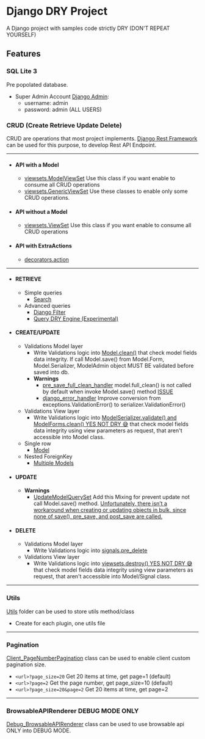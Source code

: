 # Django DRY Project
A Django project with samples code strictly DRY (DON'T REPEAT YOURSELF)

## Features
### SQL Lite 3
Pre popolated database.
  + Super Admin Account [Django Admin](http://127.0.0.1:8000/admin/users/user/):
    +  username: admin
    +  password: admin (ALL USERS)


### CRUD (Create Retrieve Update Delete)
CRUD are operations that most project implements.
[Django Rest Framework](https://www.django-rest-framework.org/) can be used for this purpose, to develop Rest API Endpoint.

---

+ #### API with a Model
  + [viewsets.ModelViewSet](https://github.com/giuseppenovielli/django_dry_project/blob/main/src/motorizations/views.py#L19) Use this class if you want enable to consume all CRUD operations
  + [viewsets.GenericViewSet](https://www.django-rest-framework.org/api-guide/viewsets/#custom-viewset-base-classes) Use these classes to enable only some CRUD operations.
 
+ #### API without a Model
  + [viewsets.ViewSet](https://www.django-rest-framework.org/api-guide/viewsets/#viewset-actions) Use this class if you want enable to consume all CRUD operations
    
+ #### API with ExtraActions
  + [decorators.action](https://www.django-rest-framework.org/api-guide/viewsets/#marking-extra-actions-for-routing)
    
---

+ #### RETRIEVE
  + Simple queries
    + [Search](https://github.com/giuseppenovielli/django_dry_project/blob/main/src/users/views.py#L30)
  + Advanced queries
    + [Django Filter](https://github.com/giuseppenovielli/django_dry_project/blob/main/src/motorizations/filters.py)
    + [Query DRY Engine (Experimental)](https://github.com/giuseppenovielli/django-dry-project/wiki/Query-DRY-Engine-%5BExperimental%5D)

+ #### CREATE/UPDATE
  + Validations Model layer
    + Write Validations logic into [Model.clean()](https://github.com/giuseppenovielli/django_dry_project/blob/main/src/motorizations/models.py#L105) that check model fields data integrity.
    If call Model.save() from Model.Form, Model.Serializer, ModelAdmin object MUST BE validated before saved into db.
    + **Warnings**
      + [pre_save_full_clean_handler](https://github.com/giuseppenovielli/django_dry_project/blob/main/src/utils/django/signals.py#L7) model.full_clean() is not called by default when invoke Model.save() method [ISSUE](https://stackoverflow.com/questions/4441539/why-doesnt-djangos-model-save-call-full-clean)
      + [django_error_handler](https://github.com/giuseppenovielli/django_dry_project/blob/main/src/utils/rest_framework/exceptions.py#L8C5-L8C25) Improve conversion from exceptions.ValidationError() to serializer.ValidationError()
  + Validations View layer
    + Write Validations logic into [ModelSerializer.validate() and ModelForms.clean() YES NOT DRY 😅](https://github.com/giuseppenovielli/django_dry_project/blob/main/src/motorizations/serializers.py#L51) that check model fields data integrity using view parameters as request, that aren't accessible into Model class.
  + Single row
    + [Model](https://github.com/giuseppenovielli/django_dry_project/blob/main/src/motorizations/views.py#L61)
  + Nested ForeignKey
    + [Multiple Models](https://github.com/giuseppenovielli/django_dry_project/blob/main/src/motorizations/views.py#L59)

+ #### UPDATE
  + **Warnings**
    + [UpdateModelQuerySet](https://github.com/giuseppenovielli/django_dry_project/blob/main/src/motorizations/querysets.py#L78) Add this Mixing for prevent update not call Model.save() method. [Unfortunately, there isn’t a workaround when creating or updating objects in bulk, since none of save(), pre_save, and post_save are called.](https://docs.djangoproject.com/en/3.2/topics/db/models/#overriding-predefined-model-methods)

+ #### DELETE
  + Validations Model layer
    + Write Validations logic into [signals.pre_delete](https://github.com/giuseppenovielli/django_dry_project/blob/main/src/motorizations/signals.py#L10)
  + Validations View layer
    + Write Validations logic into [viewsets.destroy() YES NOT DRY 😅](https://github.com/giuseppenovielli/django_dry_project/blob/main/src/motorizations/views.py#L83) that check model fields data integrity using view parameters as request, that aren't accessible into Model/Signal class.
---
### Utils
[Utils](https://github.com/giuseppenovielli/django_dry_project/tree/main/src/utils) folder can be used to store utils method/class
+ Create for each plugin, one utils file
---
### Pagination
[Client_PageNumberPagination](https://github.com/giuseppenovielli/django_dry_project/blob/main/src/utils/rest_framework.py) class can be used to enable client custom pagination size.
+ `<url>?page_size=20` Get 20 items at time, get page=1 (default) 
+ `<url>?page=2` Get the page number, get page_size=10 (default)
+ `<url>?page_size=20&page=2` Get 20 items at time, get page=2
---
### BrowsableAPIRenderer DEBUG MODE ONLY 
[Debug_BrowsableAPIRenderer](https://github.com/giuseppenovielli/django_dry_project/blob/main/src/utils/rest_framework.py#L23) class can be used to use browsable api ONLY into DEBUG MODE.

